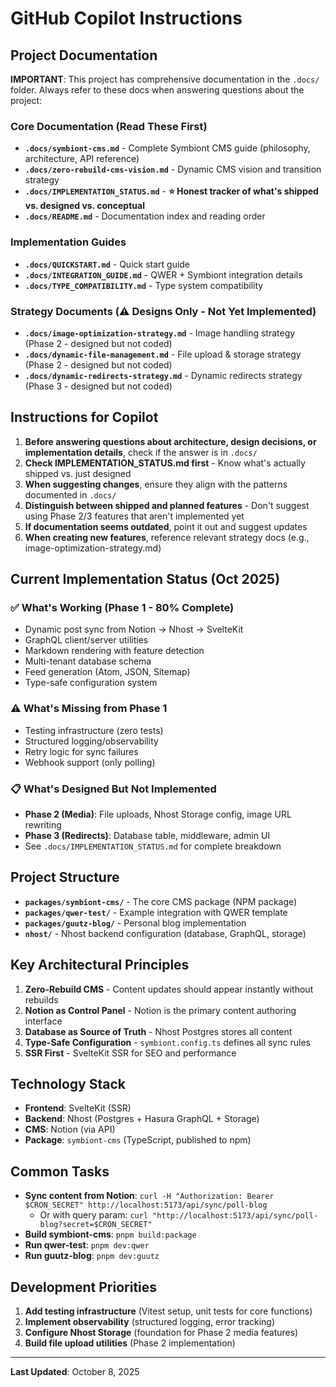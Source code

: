 # GitHub Copilot Instructions

## Project Documentation

**IMPORTANT**: This project has comprehensive documentation in the `.docs/` folder. Always refer to these docs when answering questions about the project:

### Core Documentation (Read These First)
- **`.docs/symbiont-cms.md`** - Complete Symbiont CMS guide (philosophy, architecture, API reference)
- **`.docs/zero-rebuild-cms-vision.md`** - Dynamic CMS vision and transition strategy
- **`.docs/IMPLEMENTATION_STATUS.md`** - **⭐ Honest tracker of what's shipped vs. designed vs. conceptual**
- **`.docs/README.md`** - Documentation index and reading order

### Implementation Guides
- **`.docs/QUICKSTART.md`** - Quick start guide
- **`.docs/INTEGRATION_GUIDE.md`** - QWER + Symbiont integration details
- **`.docs/TYPE_COMPATIBILITY.md`** - Type system compatibility

### Strategy Documents (⚠️ Designs Only - Not Yet Implemented)
- **`.docs/image-optimization-strategy.md`** - Image handling strategy (Phase 2 - designed but not coded)
- **`.docs/dynamic-file-management.md`** - File upload & storage strategy (Phase 2 - designed but not coded)
- **`.docs/dynamic-redirects-strategy.md`** - Dynamic redirects strategy (Phase 3 - designed but not coded)

## Instructions for Copilot

1. **Before answering questions about architecture, design decisions, or implementation details**, check if the answer is in `.docs/`
2. **Check IMPLEMENTATION_STATUS.md first** - Know what's actually shipped vs. just designed
3. **When suggesting changes**, ensure they align with the patterns documented in `.docs/`
4. **Distinguish between shipped and planned features** - Don't suggest using Phase 2/3 features that aren't implemented yet
5. **If documentation seems outdated**, point it out and suggest updates
6. **When creating new features**, reference relevant strategy docs (e.g., image-optimization-strategy.md)

## Current Implementation Status (Oct 2025)

### ✅ What's Working (Phase 1 - 80% Complete)
- Dynamic post sync from Notion → Nhost → SvelteKit
- GraphQL client/server utilities
- Markdown rendering with feature detection
- Multi-tenant database schema
- Feed generation (Atom, JSON, Sitemap)
- Type-safe configuration system

### ⚠️ What's Missing from Phase 1
- Testing infrastructure (zero tests)
- Structured logging/observability
- Retry logic for sync failures
- Webhook support (only polling)

### 📋 What's Designed But Not Implemented
- **Phase 2 (Media)**: File uploads, Nhost Storage config, image URL rewriting
- **Phase 3 (Redirects)**: Database table, middleware, admin UI
- See `.docs/IMPLEMENTATION_STATUS.md` for complete breakdown

## Project Structure

- **`packages/symbiont-cms/`** - The core CMS package (NPM package)
- **`packages/qwer-test/`** - Example integration with QWER template
- **`packages/guutz-blog/`** - Personal blog implementation
- **`nhost/`** - Nhost backend configuration (database, GraphQL, storage)

## Key Architectural Principles

1. **Zero-Rebuild CMS** - Content updates should appear instantly without rebuilds
2. **Notion as Control Panel** - Notion is the primary content authoring interface
3. **Database as Source of Truth** - Nhost Postgres stores all content
4. **Type-Safe Configuration** - `symbiont.config.ts` defines all sync rules
5. **SSR First** - SvelteKit SSR for SEO and performance

## Technology Stack

- **Frontend**: SvelteKit (SSR)
- **Backend**: Nhost (Postgres + Hasura GraphQL + Storage)
- **CMS**: Notion (via API)
- **Package**: `symbiont-cms` (TypeScript, published to npm)

## Common Tasks

- **Sync content from Notion**: `curl -H "Authorization: Bearer $CRON_SECRET" http://localhost:5173/api/sync/poll-blog`
  - Or with query param: `curl "http://localhost:5173/api/sync/poll-blog?secret=$CRON_SECRET"`
- **Build symbiont-cms**: `pnpm build:package`
- **Run qwer-test**: `pnpm dev:qwer`
- **Run guutz-blog**: `pnpm dev:guutz`

## Development Priorities

1. **Add testing infrastructure** (Vitest setup, unit tests for core functions)
2. **Implement observability** (structured logging, error tracking)
3. **Configure Nhost Storage** (foundation for Phase 2 media features)
4. **Build file upload utilities** (Phase 2 implementation)

---

**Last Updated**: October 8, 2025
